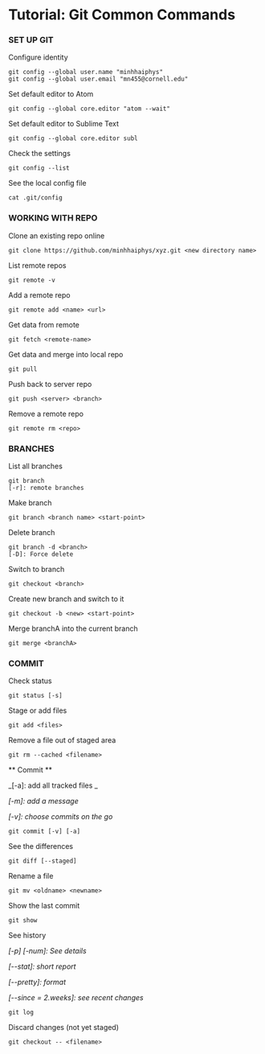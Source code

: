 # Tutorial: Git Common Commands

### SET UP GIT

Configure identity
```shell
git config --global user.name "minhhaiphys"
git config --global user.email "mn455@cornell.edu"
```

Set default editor to Atom
```shell
git config --global core.editor "atom --wait"
```

Set default editor to Sublime Text
```shell
git config --global core.editor subl
```

Check the settings
```shell
git config --list
```

See the local config file
```shell
cat .git/config
```

### WORKING WITH REPO

Clone an existing repo online
```shell
git clone https://github.com/minhhaiphys/xyz.git <new directory name>
```

List remote repos
```shell
git remote -v
```

Add a remote repo
```shell
git remote add <name> <url>
```

Get data from remote
```shell
git fetch <remote-name>
```

Get data and merge into local repo
```shell
git pull
```

Push back to server repo
```shell
git push <server> <branch>
```

Remove a remote repo
```shell
git remote rm <repo>
```

### BRANCHES

List all branches
```shell
git branch
[-r]: remote branches
```

Make branch
```shell
git branch <branch name> <start-point>
```

Delete branch
```shell
git branch -d <branch>
[-D]: Force delete
```

Switch to branch
```shell
git checkout <branch>
```

Create new branch and switch to it
```shell
git checkout -b <new> <start-point>
```

Merge branchA into the current branch
```shell
git merge <branchA>
```

### COMMIT

Check status
```shell
git status [-s]
```

Stage or add files
```shell
git add <files>
```

Remove a file out of staged area
```shell
git rm --cached <filename>
```

** Commit **

_[-a]: add all tracked files _

_[-m]: add a message_

_[-v]: choose commits on the go_
```shell
git commit [-v] [-a]
```

See the differences
```shell
git diff [--staged]
```

Rename a file
```shell
git mv <oldname> <newname>
```

Show the last commit
```shell
git show
```

See history

_[-p] [-num]: See details_

_[--stat]: short report_

_[--pretty]: format_

_[--since = 2.weeks]: see recent changes_
```shell
git log
```

Discard changes (not yet staged)
```shell
git checkout -- <filename>
```
